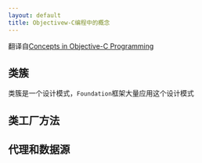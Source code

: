 ```yaml
---
layout: default
title: Objectivew-C编程中的概念
---
```


翻译自[Concepts in Objective-C Programming](https://developer.apple.com/library/ios/documentation/General/Conceptual/CocoaEncyclopedia/ClassClusters/ClassClusters.html)

## 类簇

类簇是一个设计模式，`Foundation`框架大量应用这个设计模式

## 类工厂方法

## 代理和数据源

## 